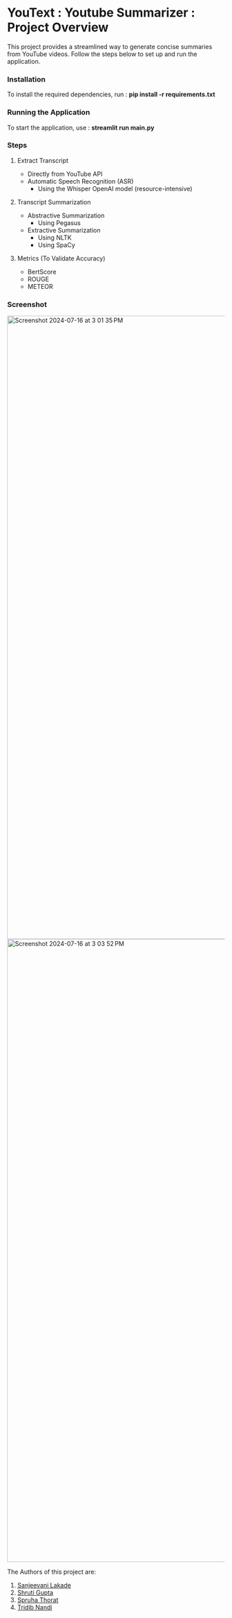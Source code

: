 # YouText : Youtube Summarizer : Project Overview

This project provides a streamlined way to generate concise summaries from YouTube videos. Follow the steps below to set up and run the application.

### Installation

To install the required dependencies, run : **pip install -r requirements.txt**

### Running the Application

To start the application, use : **streamlit run main.py**

### Steps

1. Extract Transcript
   * Directly from YouTube API
   * Automatic Speech Recognition (ASR)
     * Using the Whisper OpenAI model (resource-intensive)
   
3. Transcript Summarization
   * Abstractive Summarization
     * Using Pegasus
   * Extractive Summarization
     * Using NLTK
     * Using SpaCy
   
4. Metrics (To Validate Accuracy)
   * BertScore
   * ROUGE
   * METEOR
  
### Screenshot

<img width="1440" alt="Screenshot 2024-07-16 at 3 01 35 PM" src="https://github.com/user-attachments/assets/5bcb82a7-7b69-4254-bb49-ef8f0fcbc549">
<img width="1439" alt="Screenshot 2024-07-16 at 3 03 52 PM" src="https://github.com/user-attachments/assets/5dbdfdbb-189c-4866-bc8e-8d4a73eff045">

The Authors of this project are:

1. [Sanjeevani Lakade](https://github.com/sanjeevani-25)
2. [Shruti Gupta](https://github.com/shrutiiigupta)
3. [Spruha Thorat](https://github.com/Spruha017)
4. [Tridib Nandi](https://github.com/tridib-25)

    
